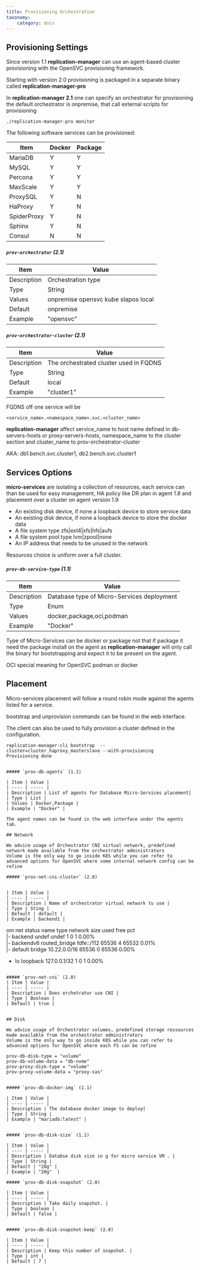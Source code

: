 ```yaml
---
title: Provisioning Orchestration
taxonomy:
    category: docs
---
```


## Provisioning Settings

Since version 1.1 **replication-manager** can use an agent-based cluster provisioning with the OpenSVC provisioning framework.

Starting with version 2.0 provisioning is packaged in a separate binary called **replication-manager-pro**

In **replication-manager 2.1** one can specify an orchestrator for provisioning the default orchestrator is onpremise, that call external scripts for provisioning  


```
./replication-manager-pro monitor
```

The following software services can be provisioned:

| Item | Docker | Package |
| ---- | ------ | ------- |
| MariaDB | Y   | Y |
| MySQL | Y   | Y |
| Percona | Y   | Y |
| MaxScale | Y   | Y |
| ProxySQL | Y   | N  |
| HaProxy | Y   | N  |
| SpiderProxy | Y   | N  |
| Sphinx | Y   | N  |
| Consul | N  | N  |


 ##### `prov-orchestrator` (2.1)

 | Item | Value |
 | ---- | ----- |
 | Description | Orchestration type |
 | Type | String |
 | Values | onpremise opensvc kube slapos local |
 | Default | onpremise |all for pro release and onpremise local for osc release  |
 | Example | "opensvc" |

 ##### `prov-orchestrator-cluster` (2.1)


 | Item | Value |
 | ---- | ----- |
 | Description | The orchestrated cluster used in FQDNS  |
 | Type | String |
 | Default |local |
 | Example | "cluster1" |

FQDNS off one service will be
```
<service_name>.<namespace_name>.svc.<cluster_name>
```


**replication-manager** affect service_name to host name defined in db-servers-hosts or proxy-servers-hosts, namespace_name to the cluster section and cluster_name to prov-orchestrator-cluster

AKA: db1.bench.svc.cluster1, db2.bench.svc.cluster1

## Services Options

**micro-services** are isolating a collection of resources, each service can than be used for easy management, HA policy like DR plan in agent 1.8 and placement over a cluster on agent version 1.9

  * An existing disk device, if none a loopback device to store service data
  * An existing disk device, if none a loopback device to store the docker data
  * A file system type zfs|ext4|xfs|hfs|aufs
  * A file system pool type lvm|zpool|none
  * An IP address that needs to be unused in the network

Resources choice is uniform over a full cluster.


##### `prov-db-service-type` (1.1)

| Item | Value |
| ---- | ----- |
| Description | Database type of Micro-Services deployment|
| Type | Enum |
| Values | docker,package,oci,podman |
| Example | "Docker" |

Type of Micro-Services can be docker or package not that if package it need the package install on the agent as **replication-manager** will only call the binary for bootstrapping and expect it to be present on the agent.    

OCI special meaning for OpenSVC podman or docker


## Placement

Micro-services placement will follow a round robin mode against the agents listed for a service.  

bootstrap and unprovision commands can be found in the web interface.

The client can also be used to fully provision a cluster defined in the configuration.
```
replication-manager-cli bootstrap  --cluster=cluster_haproxy_masterslave --with-provisioning
Provisioning done


##### `prov-db-agents` (1.1)

| Item | Value |
| ---- | ----- |
| Description | List of agents for Database Micro-Services placement|
| Type | List |
| Values | Docker,Package |
| Example | "Docker" |

The agent names can be found in the web interface under the agents tab.

## Network

We advice usage of Orchestrator CNI virtual network, predefined network made available from the orchestrator administrators
Volume is the only way to go inside K8S while you can refer to advanced options for OpenSVC where some internal network config can be refine  

##### `prov-net-cni-cluster` (2.0)


| Item | Value |
| ---- | ----- |
| Description | Name of orchestrator virtual network tu use |
| Type | Sting |
| Default | default |
| Example | backend1 |

```
om net status
name          type           network       size   used  free   pct    
|- backend    undef          undef         1      0     1      0.00%  
|- backendv6  routed_bridge  fdfe::/112    65536  4     65532  0.01%  
|- default    bridge         10.22.0.0/16  65536  0     65536  0.00%  
 - lo         loopback       127.0.0.1/32  1      0     1      0.00%  
```

##### `prov-net-cni` (2.0)
| Item | Value |
| ---- | ----- |
| Description | Does orchetrator use CNI |
| Type | Boolean |
| Default | true |


## Disk

We advice usage of Orchestrator volumes, predefined storage ressources made available from the orchestrator administrators
Volume is the only way to go inside K8S while you can refer to advanced options for OpenSVC where each FS can be refine  

prov-db-disk-type = "volume"
prov-db-volume-data = "db-nvme"
prov-proxy-disk-type = "volume"
prov-proxy-volume-data = "proxy-sas"


##### `prov-db-docker-img` (1.1)

| Item | Value |
| ---- | ----- |
| Description | The database docker image to deploy|
| Type | String |
| Example | "mariadb:latest" |


##### `prov-db-disk-size` (1.1)

| Item | Value |
| ---- | ----- |
| Description | Databse disk size in g for micro service VM . |
| Type | String |
| Default | "20g" |
| Example | "20g"  |

##### `prov-db-disk-snapshot` (2.0)

| Item | Value |
| ---- | ----- |
| Description | Take daily snapshot. |
| Type | boolean |
| Default | false |


##### `prov-db-disk-snapshot-keep` (2.0)

| Item | Value |
| ---- | ----- |
| Description | Keep this number of snapshot. |
| Type | int |
| Default | 7 |
